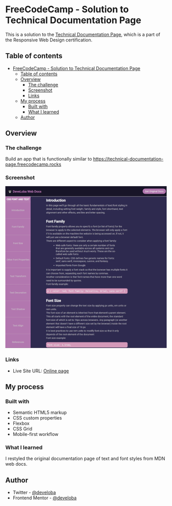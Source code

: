 # FreeCodeCamp - Solution to Technical Documentation Page

This is a solution to the [Technical Documentation Page](https://www.freecodecamp.org/learn/2022/responsive-web-design/), which is a part of the Responsive Web Design certification.

## Table of contents

- [FreeCodeCamp - Solution to Technical Documentation Page](#freecodecamp---solution-to-technical-documentation-page)
  - [Table of contents](#table-of-contents)
  - [Overview](#overview)
    - [The challenge](#the-challenge)
    - [Screenshot](#screenshot)
    - [Links](#links)
  - [My process](#my-process)
    - [Built with](#built-with)
    - [What I learned](#what-i-learned)
  - [Author](#author)

## Overview

### The challenge

Build an app that is functionally similar to https://technical-documentation-page.freecodecamp.rocks

### Screenshot

![](./preview.JPG)


### Links

- Live Site URL: [Online page](https://spontaneous-sunshine-52d7c3.netlify.app/)

## My process

### Built with

- Semantic HTML5 markup
- CSS custom properties
- Flexbox
- CSS Grid
- Mobile-first workflow


### What I learned

I restyled the original documentation page of text and font styles from MDN web docs.  


## Author

- Twitter - [@develoba](https://www.twitter.com/develoba)
- Frontend Mentor - [@develoba](https://www.frontendmentor.io/profile/develoba)

